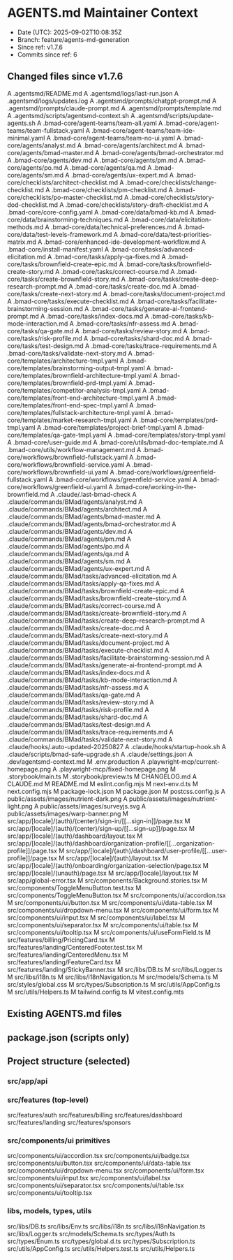 # AGENTS.md Maintainer Context

- Date (UTC): 2025-09-02T10:08:35Z
- Branch: feature/agents-md-generation
- Since ref: v1.7.6
- Commits since ref: 6

## Changed files since v1.7.6
A	.agentsmd/README.md
A	.agentsmd/logs/last-run.json
A	.agentsmd/logs/updates.log
A	.agentsmd/prompts/chatgpt-prompt.md
A	.agentsmd/prompts/claude-prompt.md
A	.agentsmd/prompts/template.md
A	.agentsmd/scripts/agentsmd-context.sh
A	.agentsmd/scripts/update-agents.sh
A	.bmad-core/agent-teams/team-all.yaml
A	.bmad-core/agent-teams/team-fullstack.yaml
A	.bmad-core/agent-teams/team-ide-minimal.yaml
A	.bmad-core/agent-teams/team-no-ui.yaml
A	.bmad-core/agents/analyst.md
A	.bmad-core/agents/architect.md
A	.bmad-core/agents/bmad-master.md
A	.bmad-core/agents/bmad-orchestrator.md
A	.bmad-core/agents/dev.md
A	.bmad-core/agents/pm.md
A	.bmad-core/agents/po.md
A	.bmad-core/agents/qa.md
A	.bmad-core/agents/sm.md
A	.bmad-core/agents/ux-expert.md
A	.bmad-core/checklists/architect-checklist.md
A	.bmad-core/checklists/change-checklist.md
A	.bmad-core/checklists/pm-checklist.md
A	.bmad-core/checklists/po-master-checklist.md
A	.bmad-core/checklists/story-dod-checklist.md
A	.bmad-core/checklists/story-draft-checklist.md
A	.bmad-core/core-config.yaml
A	.bmad-core/data/bmad-kb.md
A	.bmad-core/data/brainstorming-techniques.md
A	.bmad-core/data/elicitation-methods.md
A	.bmad-core/data/technical-preferences.md
A	.bmad-core/data/test-levels-framework.md
A	.bmad-core/data/test-priorities-matrix.md
A	.bmad-core/enhanced-ide-development-workflow.md
A	.bmad-core/install-manifest.yaml
A	.bmad-core/tasks/advanced-elicitation.md
A	.bmad-core/tasks/apply-qa-fixes.md
A	.bmad-core/tasks/brownfield-create-epic.md
A	.bmad-core/tasks/brownfield-create-story.md
A	.bmad-core/tasks/correct-course.md
A	.bmad-core/tasks/create-brownfield-story.md
A	.bmad-core/tasks/create-deep-research-prompt.md
A	.bmad-core/tasks/create-doc.md
A	.bmad-core/tasks/create-next-story.md
A	.bmad-core/tasks/document-project.md
A	.bmad-core/tasks/execute-checklist.md
A	.bmad-core/tasks/facilitate-brainstorming-session.md
A	.bmad-core/tasks/generate-ai-frontend-prompt.md
A	.bmad-core/tasks/index-docs.md
A	.bmad-core/tasks/kb-mode-interaction.md
A	.bmad-core/tasks/nfr-assess.md
A	.bmad-core/tasks/qa-gate.md
A	.bmad-core/tasks/review-story.md
A	.bmad-core/tasks/risk-profile.md
A	.bmad-core/tasks/shard-doc.md
A	.bmad-core/tasks/test-design.md
A	.bmad-core/tasks/trace-requirements.md
A	.bmad-core/tasks/validate-next-story.md
A	.bmad-core/templates/architecture-tmpl.yaml
A	.bmad-core/templates/brainstorming-output-tmpl.yaml
A	.bmad-core/templates/brownfield-architecture-tmpl.yaml
A	.bmad-core/templates/brownfield-prd-tmpl.yaml
A	.bmad-core/templates/competitor-analysis-tmpl.yaml
A	.bmad-core/templates/front-end-architecture-tmpl.yaml
A	.bmad-core/templates/front-end-spec-tmpl.yaml
A	.bmad-core/templates/fullstack-architecture-tmpl.yaml
A	.bmad-core/templates/market-research-tmpl.yaml
A	.bmad-core/templates/prd-tmpl.yaml
A	.bmad-core/templates/project-brief-tmpl.yaml
A	.bmad-core/templates/qa-gate-tmpl.yaml
A	.bmad-core/templates/story-tmpl.yaml
A	.bmad-core/user-guide.md
A	.bmad-core/utils/bmad-doc-template.md
A	.bmad-core/utils/workflow-management.md
A	.bmad-core/workflows/brownfield-fullstack.yaml
A	.bmad-core/workflows/brownfield-service.yaml
A	.bmad-core/workflows/brownfield-ui.yaml
A	.bmad-core/workflows/greenfield-fullstack.yaml
A	.bmad-core/workflows/greenfield-service.yaml
A	.bmad-core/workflows/greenfield-ui.yaml
A	.bmad-core/working-in-the-brownfield.md
A	.claude/.last-bmad-check
A	.claude/commands/BMad/agents/analyst.md
A	.claude/commands/BMad/agents/architect.md
A	.claude/commands/BMad/agents/bmad-master.md
A	.claude/commands/BMad/agents/bmad-orchestrator.md
A	.claude/commands/BMad/agents/dev.md
A	.claude/commands/BMad/agents/pm.md
A	.claude/commands/BMad/agents/po.md
A	.claude/commands/BMad/agents/qa.md
A	.claude/commands/BMad/agents/sm.md
A	.claude/commands/BMad/agents/ux-expert.md
A	.claude/commands/BMad/tasks/advanced-elicitation.md
A	.claude/commands/BMad/tasks/apply-qa-fixes.md
A	.claude/commands/BMad/tasks/brownfield-create-epic.md
A	.claude/commands/BMad/tasks/brownfield-create-story.md
A	.claude/commands/BMad/tasks/correct-course.md
A	.claude/commands/BMad/tasks/create-brownfield-story.md
A	.claude/commands/BMad/tasks/create-deep-research-prompt.md
A	.claude/commands/BMad/tasks/create-doc.md
A	.claude/commands/BMad/tasks/create-next-story.md
A	.claude/commands/BMad/tasks/document-project.md
A	.claude/commands/BMad/tasks/execute-checklist.md
A	.claude/commands/BMad/tasks/facilitate-brainstorming-session.md
A	.claude/commands/BMad/tasks/generate-ai-frontend-prompt.md
A	.claude/commands/BMad/tasks/index-docs.md
A	.claude/commands/BMad/tasks/kb-mode-interaction.md
A	.claude/commands/BMad/tasks/nfr-assess.md
A	.claude/commands/BMad/tasks/qa-gate.md
A	.claude/commands/BMad/tasks/review-story.md
A	.claude/commands/BMad/tasks/risk-profile.md
A	.claude/commands/BMad/tasks/shard-doc.md
A	.claude/commands/BMad/tasks/test-design.md
A	.claude/commands/BMad/tasks/trace-requirements.md
A	.claude/commands/BMad/tasks/validate-next-story.md
A	.claude/hooks/.auto-updated-20250827
A	.claude/hooks/startup-hook.sh
A	.claude/scripts/bmad-safe-upgrade.sh
A	.claude/settings.json
A	.dev/agentsmd-context.md
M	.env.production
A	.playwright-mcp/current-homepage.png
A	.playwright-mcp/fixed-homepage.png
M	.storybook/main.ts
M	.storybook/preview.ts
M	CHANGELOG.md
A	CLAUDE.md
M	README.md
M	eslint.config.mjs
M	next-env.d.ts
M	next.config.mjs
M	package-lock.json
M	package.json
M	postcss.config.js
A	public/assets/images/nutrient-dark.png
A	public/assets/images/nutrient-light.png
A	public/assets/images/surveyjs.svg
A	public/assets/images/warp-banner.png
M	src/app/[locale]/(auth)/(center)/sign-in/[[...sign-in]]/page.tsx
M	src/app/[locale]/(auth)/(center)/sign-up/[[...sign-up]]/page.tsx
M	src/app/[locale]/(auth)/dashboard/layout.tsx
M	src/app/[locale]/(auth)/dashboard/organization-profile/[[...organization-profile]]/page.tsx
M	src/app/[locale]/(auth)/dashboard/user-profile/[[...user-profile]]/page.tsx
M	src/app/[locale]/(auth)/layout.tsx
M	src/app/[locale]/(auth)/onboarding/organization-selection/page.tsx
M	src/app/[locale]/(unauth)/page.tsx
M	src/app/[locale]/layout.tsx
M	src/app/global-error.tsx
M	src/components/Background.stories.tsx
M	src/components/ToggleMenuButton.test.tsx
M	src/components/ToggleMenuButton.tsx
M	src/components/ui/accordion.tsx
M	src/components/ui/button.tsx
M	src/components/ui/data-table.tsx
M	src/components/ui/dropdown-menu.tsx
M	src/components/ui/form.tsx
M	src/components/ui/input.tsx
M	src/components/ui/label.tsx
M	src/components/ui/separator.tsx
M	src/components/ui/table.tsx
M	src/components/ui/tooltip.tsx
M	src/components/ui/useFormField.ts
M	src/features/billing/PricingCard.tsx
M	src/features/landing/CenteredFooter.test.tsx
M	src/features/landing/CenteredMenu.tsx
M	src/features/landing/FeatureCard.tsx
M	src/features/landing/StickyBanner.tsx
M	src/libs/DB.ts
M	src/libs/Logger.ts
M	src/libs/i18n.ts
M	src/libs/i18nNavigation.ts
M	src/models/Schema.ts
M	src/styles/global.css
M	src/types/Subscription.ts
M	src/utils/AppConfig.ts
M	src/utils/Helpers.ts
M	tailwind.config.ts
M	vitest.config.mts

## Existing AGENTS.md files

## package.json (scripts only)

## Project structure (selected)
### src/app/api

### src/features (top-level)
src/features/auth
src/features/billing
src/features/dashboard
src/features/landing
src/features/sponsors

### src/components/ui primitives
src/components/ui/accordion.tsx
src/components/ui/badge.tsx
src/components/ui/button.tsx
src/components/ui/data-table.tsx
src/components/ui/dropdown-menu.tsx
src/components/ui/form.tsx
src/components/ui/input.tsx
src/components/ui/label.tsx
src/components/ui/separator.tsx
src/components/ui/table.tsx
src/components/ui/tooltip.tsx

### libs, models, types, utils
src/libs/DB.ts
src/libs/Env.ts
src/libs/i18n.ts
src/libs/i18nNavigation.ts
src/libs/Logger.ts
src/models/Schema.ts
src/types/Auth.ts
src/types/Enum.ts
src/types/global.d.ts
src/types/Subscription.ts
src/utils/AppConfig.ts
src/utils/Helpers.test.ts
src/utils/Helpers.ts
